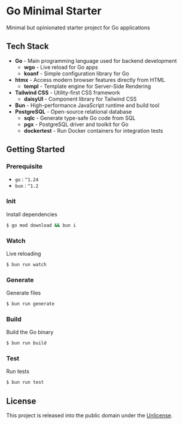 # Go Minimal Starter

Minimal but opinionated starter project for Go applications

## Tech Stack

- **Go** - Main programming language used for backend development
  - **wgo** - Live reload for Go apps
  - **koanf** - Simple configuration library for Go
- **htmx** - Access modern browser features directly from HTML
  - **templ** - Template engine for Server-Side Rendering
- **Tailwind CSS** - Utility-first CSS framework
  - **daisyUI** - Component library for Tailwind CSS
- **Bun** - High-performance JavaScript runtime and build tool
- **PostgreSQL** - Open-source relational database
  - **sqlc** - Generate type-safe Go code from SQL
  - **pgx** - PostgreSQL driver and toolkit for Go
  - **dockertest** - Run Docker containers for integration tests

## Getting Started

### Prerequisite

- `go` : `^1.24`
- `bun` : `^1.2`

### Init

Install dependencies

```sh
$ go mod download && bun i
```

### Watch

Live reloading

```sh
$ bun run watch
```

### Generate

Generate files

```sh
$ bun run generate
```

### Build

Build the Go binary

```sh
$ bun run build
```

### Test

Run tests

```sh
$ bun run test
```

## License

This project is released into the public domain under the [Unlicense](UNLICENSE).
